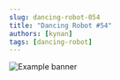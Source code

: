 ```yaml
---
slug: dancing-robot-054
title: "Dancing Robot #54"
authors: [kynan]
tags: [dancing-robot]
---
```


![Example banner](/img/stories/dancing-robot/054.png)
